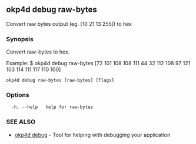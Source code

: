 ## okp4d debug raw-bytes

Convert raw bytes output (eg. [10 21 13 255]) to hex

### Synopsis

Convert raw-bytes to hex.

Example:
$ okp4d debug raw-bytes [72 101 108 108 111 44 32 112 108 97 121 103 114 111 117 110 100]

```
okp4d debug raw-bytes [raw-bytes] [flags]
```

### Options

```
  -h, --help   help for raw-bytes
```

### SEE ALSO

* [okp4d debug](okp4d_debug.md)	 - Tool for helping with debugging your application
